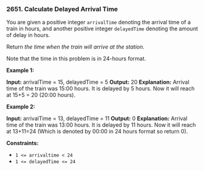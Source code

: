 ### 2651\. Calculate Delayed Arrival Time

You are given a positive integer `arrivalTime` denoting the arrival time of a train in hours, and another positive integer `delayedTime` denoting the amount of delay in hours.

Return _the time when the train will arrive at the station._

Note that the time in this problem is in 24-hours format.

**Example 1:**

**Input:** arrivalTime = 15, delayedTime = 5 
**Output:** 20 
**Explanation:** Arrival time of the train was 15:00 hours. It is delayed by 5 hours. Now it will reach at 15+5 = 20 (20:00 hours).

**Example 2:**

**Input:** arrivalTime = 13, delayedTime = 11
**Output:** 0
**Explanation:** Arrival time of the train was 13:00 hours. It is delayed by 11 hours. Now it will reach at 13+11=24 (Which is denoted by 00:00 in 24 hours format so return 0).

**Constraints:**

*   `1 <= arrivaltime < 24`
*   `1 <= delayedTime <= 24`
